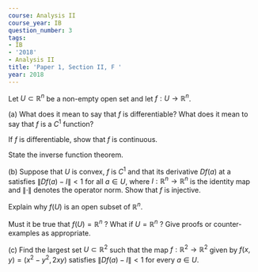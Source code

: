 ```yaml
---
course: Analysis II
course_year: IB
question_number: 3
tags:
- IB
- '2018'
- Analysis II
title: 'Paper 1, Section II, F '
year: 2018
---
```




Let $U \subset \mathbb{R}^{n}$ be a non-empty open set and let $f: U \rightarrow \mathbb{R}^{n}$.

(a) What does it mean to say that $f$ is differentiable? What does it mean to say that $f$ is a $C^{1}$ function?

If $f$ is differentiable, show that $f$ is continuous.

State the inverse function theorem.

(b) Suppose that $U$ is convex, $f$ is $C^{1}$ and that its derivative $D f(a)$ at a satisfies $\|D f(a)-I\|<1$ for all $a \in U$, where $I: \mathbb{R}^{n} \rightarrow \mathbb{R}^{n}$ is the identity map and $\|\cdot\|$ denotes the operator norm. Show that $f$ is injective.

Explain why $f(U)$ is an open subset of $\mathbb{R}^{n}$.

Must it be true that $f(U)=\mathbb{R}^{n}$ ? What if $U=\mathbb{R}^{n}$ ? Give proofs or counter-examples as appropriate.

(c) Find the largest set $U \subset \mathbb{R}^{2}$ such that the map $f: \mathbb{R}^{2} \rightarrow \mathbb{R}^{2}$ given by $f(x, y)=\left(x^{2}-y^{2}, 2 x y\right)$ satisfies $\|D f(a)-I\|<1$ for every $a \in U$.